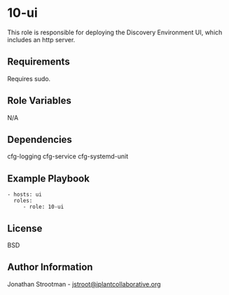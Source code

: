 10-ui
=====

This role is responsible for deploying the Discovery Environment UI, which includes an http server.


Requirements
------------

Requires sudo.

Role Variables
--------------
N/A


Dependencies
------------

cfg-logging
cfg-service
cfg-systemd-unit

Example Playbook
----------------

    - hosts: ui
      roles:
         - role: 10-ui

License
-------

BSD

Author Information
------------------

Jonathan Strootman - jstroot@iplantcollaborative.org


